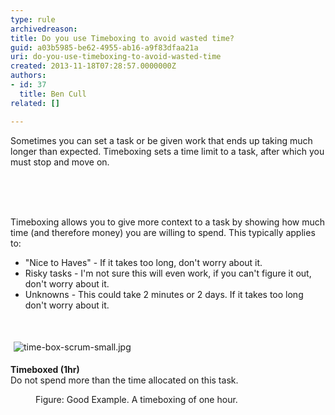 ```yaml
---
type: rule
archivedreason: 
title: Do you use Timeboxing to avoid wasted time?
guid: a03b5985-be62-4955-ab16-a9f83dfaa21a
uri: do-you-use-timeboxing-to-avoid-wasted-time
created: 2013-11-18T07:28:57.0000000Z
authors:
- id: 37
  title: Ben Cull
related: []

---
```



​Sometimes you can set a task or be given work that ends up taking much longer than expected. Timeboxing sets a time limit to a task, after which you must stop and move on.
<br><excerpt class='endintro'></excerpt><br>
<p>
   <br>&#160;</p><p>​Timeboxing allows you to give more context to a task by showing how much time (and therefore money) you are willing to spend. This typically applies to&#58;</p><ul><li>&quot;Nice to Haves&quot; -&#160;If it takes too long, don't worry about it.</li><li>Risky tasks&#160;- I'm not sure this will even work, if you can't figure it out, don't worry about it.</li><li>Unknowns - This could take 2 minutes or 2 days. If it takes too long don't worry about it.</li></ul><p>&#160;</p><div style="overflow&#58;hidden;">
   <img alt="time-box-scrum-small.jpg" src="/PublishingImages/time-box-scrum-small.jpg" style="margin&#58;5px;float&#58;left;" />
   <p style="float&#58;left;">
      <strong>Timeboxed (1hr)</strong><br> Do not spend more than the time allocated on this task. </p>
   <br>
</div><dd class="ssw15-rteElement-FigureGood">Figure&#58; Good Example.&#160;A&#160;timeboxing of one hour.</dd><p>&#160;</p>


